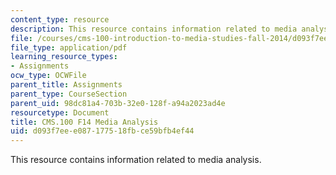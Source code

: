 ```yaml
---
content_type: resource
description: This resource contains information related to media analysis.
file: /courses/cms-100-introduction-to-media-studies-fall-2014/d093f7eee087177518fbce59bfb4ef44_MITCMS_100F14_MediaAnal.pdf
file_type: application/pdf
learning_resource_types:
- Assignments
ocw_type: OCWFile
parent_title: Assignments
parent_type: CourseSection
parent_uid: 98dc81a4-703b-32e0-128f-a94a2023ad4e
resourcetype: Document
title: CMS.100 F14 Media Analysis
uid: d093f7ee-e087-1775-18fb-ce59bfb4ef44
---
```

This resource contains information related to media analysis.

